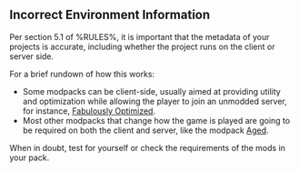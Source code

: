 ## Incorrect Environment Information

Per section 5.1 of %RULES%, it is important that the metadata of your projects is accurate, including whether the project runs on the client or server side.

For a brief rundown of how this works:

- Some modpacks can be client-side, usually aimed at providing utility and optimization while allowing the player to join an unmodded server, for instance, [Fabulously Optimized](https://modrinth.com/project/1KVo5zza).
- Most other modpacks that change how the game is played are going to be required on both the client and server, like the modpack [Aged](https://modrinth.com/project/i4XHCd7Q).

When in doubt, test for yourself or check the requirements of the mods in your pack.
